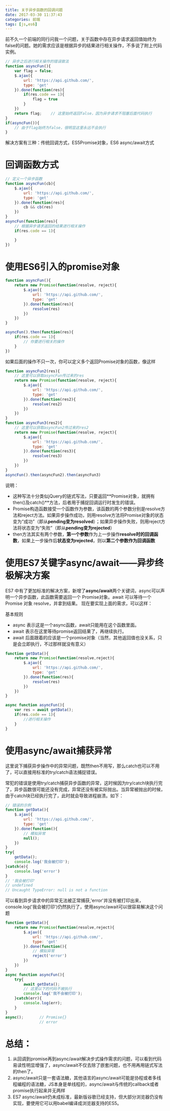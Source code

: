 ```yaml
---
title: 关于异步函数的回调问题
date: 2017-03-30 11:37:43
categories: 前端
tags: [js,es6]
---
```

前不久一个前端的同行问我一个问题，关于函数中存在异步请求返回值始终为false的问题。她的需求应该是根据异步的结果进行相关操作，不多说了附上代码实例。

```javascript
// 异步之后进行相关操作的错误做法
function asyncFun(){
	var flag = false;
	$.ajax({
		url: 'https://api.github.com/',
		type: 'get'
	}).done(function(res){
		if(res.code == 1){
			flag = true
		}
	})
	return flag;    // 这里始终返回false，因为异步请求不阻塞后面代码执行
}
if(asyncFun()){
	// 由于flag始终为false，很明显这里永远不会执行
}
```
解决方案有三种：传统回调方式，ES5Promise对象，ES6 async/await方式

# 回调函数方式
```javascript
// 定义一个异步函数
function asyncFun(cb){
	$.ajax({
		url: 'https://api.github.com/',
		type: 'get'
	}).done(function(res){
		cb && cb(res)
	})
}
asyncFun(function(res){
	// 根据异步请求返回的结果进行相关操作
	if(res.code == 1){

	}
})
```
# 使用ES6引入的promise对象
```javascript
function asyncFun(){
	return new Promise(function(resolve, reject){
		$.ajax({
			url: 'https://api.github.com/',
			type: 'get'
		}).done(function(res){
			resolve(res)
		})
	})
}

asyncFun().then(function(res){
	if(res.code == 1){
		// 你要进行相关的操作
	}
})
```
如果后面的操作不只一次，你可以定义多个返回Promise对象的函数，像这样
```javascript
function asyncFun2(res){
	// 这里可以获取asyncFun传过来的res
	return new Promise(function(resolve, reject){
		$.ajax({
			url: 'https://api.github.com/',
			type: 'get'
		}).done(function(res2){
			resolve(res2)
		})
	})
}
function asyncFun3(res2){
	// 这里可以获取asyncFun2传过来的res2
	return new Promise(function(resolve, reject){
		$.ajax({
			url: 'https://api.github.com/',
			type: 'get'
		}).done(function(res3){
			resolve(res3)
		})
	})
}
asyncFun().then(asyncFun2).then(asyncFun3)
```
说明：
- 这种写法十分类似jQuery的链式写法，只要返回**Promise对象，就拥有then()及catch()**方法，后者用于捕捉回调运行时发生的错误。
- Promise构造函数接受一个函数作为参数，该函数的两个参数分别是resolve方法和reject方法。如果异步操作成功，则用resolve方法将Promise对象的状态变为“成功”（即从**pending变为resolved**）；如果异步操作失败，则用reject方法将状态变为“失败”（即从**pending变为rejected**）
- then方法其实有两个参数，**第一个参数**作为上一步操作**resolve时的回调函数**，如果上一步操作后**状态变为rejected**，则以**第二个参数作为回调函数**

# 使用ES7关键字async/await——异步终极解决方案

ES7 中有了更加标准的解决方案，新增了**async/await**两个关键词，async可以声明一个异步函数，此函数需要返回一个 Promise对象。await 可以等待一个 Promise 对象 resolve，并拿到结果。
现在要实现上面的需求，可以这样：

基本规则
- async 表示这是一个async函数，await只能用在这个函数里面。
- await 表示在这里等待promise返回结果了，再继续执行。
- await 后面跟着的应该是一个promise对象（当然，其他返回值也没关系，只是会立即执行，不过那样就没有意义）

```javascript
function getData(){
	return new Promise(function(resolve,reject){
		$.ajax({
			url: 'https://api.github.com/',
			type: 'get'
		}).done(function(res){
			resolve(res)
		})
	})
}

async function asyncFun(){
	var res = await getData();
	if(res.code == 1){
		//进行相关操作
	}
}
```

# 使用async/await捕获异常
这里说下捕获异步操作中的异常问题，既然then不用写，那么catch也可以不用了，可以直接用标准的try/catch语法捕捉错误。

常犯的错误是使用try/catch捕获异步函数的异常，这时候因为try/catch块执行完了，异步函数很可能还没有完成，异常还没有被实际抛出。当异常被抛出的时候，由于catch块已经执行完了，此时就会导致进程崩溃。如下：
```javascript
// 错误的示例
function getData(){
	$.ajax({
		url: 'https://api.github.com/',
		type: 'get'
	}).done(function(){
		// 模拟异常
		null();
	})
}
try{
	getData();
	console.log('我会被打印');
}catch(e){
	console.log('error')
}
// '我会被打印'
// undefined
// Uncaught TypeError: null is not a function
```

可以看到异步请求中的异常无法被正常捕获,'error'并没有被打印出来，console.log('我会被打印')仍然执行了，使用async/await可以很容易解决这个问题

```javascript
function getData(){
	return new Promise(function(resolve,reject){
		$.ajax({
			url: 'https://api.github.com/',
			type: 'get'
		}).done(function(){
			// 模拟异常
			reject('error')
		})
	})
}
async function asyncFun(){
	try{
		await getData();
		// 这里以下的代码不被执行
		console.log('我不会被打印');
	}catch(err){
		console.log(err);
	}
}
async();       // Promise{}
			   // error
```

# 总结：
1. 从回调到promise再到async/await解决步式操作需求的问题，可以看到代码易读性明显增强了，async/await不仅去除了嵌套问题，也不用再用链式写法的then了。
2. async/await只是一套语法糖，其他语言的async/await可能是协程或者多线程编程的语法糖，JS本身是单线程的，async/await与传统的callback或者promise执行起来并无两样
3. ES7 async/await仍未成标准，最新版谷歌已经支持，但大部分浏览器仍没有实现，要使用它可以用babel编译成浏览器支持的ES5。




